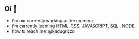 ## Oi 🧐

- i'm not currently working at the moment
- i'm currently learning HTML, CSS, JAVASCRIPT, SQL , NODE
- how to reach me: @kadugrizzo
